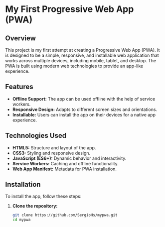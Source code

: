 # My First Progressive Web App (PWA)

## Overview

This project is my first attempt at creating a Progressive Web App (PWA). It is designed to be a simple, responsive, and installable web application that works across multiple devices, including mobile, tablet, and desktop. The PWA is built using modern web technologies to provide an app-like experience.

## Features

- **Offline Support:** The app can be used offline with the help of service workers.
- **Responsive Design:** Adapts to different screen sizes and orientations.
- **Installable:** Users can install the app on their devices for a native app experience.

## Technologies Used

- **HTML5:** Structure and layout of the app.
- **CSS3:** Styling and responsive design.
- **JavaScript (ES6+):** Dynamic behavior and interactivity.
- **Service Workers:** Caching and offline functionality.
- **Web App Manifest:** Metadata for PWA installation.

## Installation

To install the app, follow these steps:

1. **Clone the repository:**

   ```bash
   git clone https://github.com/SergioHs/mypwa.git
   cd mypwa
